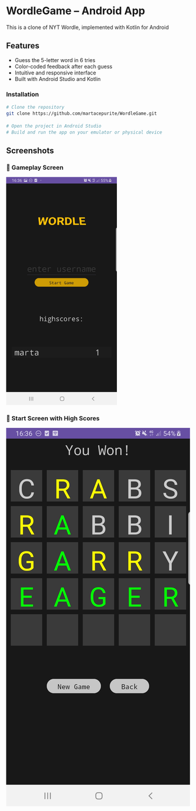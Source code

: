 # WordleGame – Android App

This is a clone of NYT Wordle, implemented with Kotlin for Android

## Features

- Guess the 5-letter word in 6 tries
- Color-coded feedback after each guess
- Intuitive and responsive interface
- Built with Android Studio and Kotlin

### Installation

```bash
# Clone the repository
git clone https://github.com/martacepurite/WordleGame.git

# Open the project in Android Studio
# Build and run the app on your emulator or physical device
```
## Screenshots

### 🧩 Gameplay Screen
<img src="Screenshot_1.jpg" alt="Gameplay" width="300"/>

### 🏁 Start Screen with High Scores
![Start Screen](./Screenshot_2.jpg)
